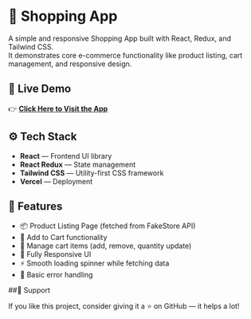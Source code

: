 # 🛒 Shopping App

A simple and responsive Shopping App built with React, Redux, and Tailwind CSS.  
It demonstrates core e-commerce functionality like product listing, cart management, and responsive design.

## 🔗 Live Demo

👉 [**Click Here to Visit the App**](https://shop-app-ayush-jaiswals-projects-70dc2ad3.vercel.app)

## ⚙ Tech Stack

- **React** — Frontend UI library
- **React Redux** — State management
- **Tailwind CSS** — Utility-first CSS framework
- **Vercel** — Deployment

## 🚀 Features

- 📦 Product Listing Page (fetched from FakeStore API)
- 🛒 Add to Cart functionality
- 🔄 Manage cart items (add, remove, quantity update)
- 📱 Fully Responsive UI
- ⚡ Smooth loading spinner while fetching data
- 🐞 Basic error handling

##🙌 Support

If you like this project, consider giving it a ⭐ on GitHub — it helps a lot!
